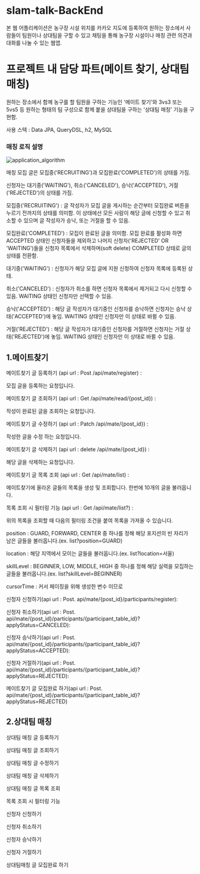 # slam-talk-BackEnd
본 웹 어플리케이션은 농구장 시설 위치를 카카오 지도에 등록하여 원하는 장소에서 사람들이 팀원이나 상대팀을 구할 수 있고 채팅을 통해 농구장 시설이나 매칭 관련 의견과 대화를 나눌 수 있는 웹앱.

# 프로젝트 내 담당 파트(메이트 찾기, 상대팀 매칭)
원하는 장소에서 함께 농구를 할 팀원을 구하는 기능인 '메이트 찾기'와 3vs3 또는 5vs5 등 원하는 형태의 팀 구성으로 함께 붙을 상대팀을 구하는 '상대팀 매칭' 기능을 구현함.

사용 스텍 : Data JPA, QueryDSL, h2, MySQL


### 매칭 로직 설명
![application_algorithm](https://github.com/red481/slam-talk-backend/assets/72694104/bf81f520-0b4e-490e-98ee-f5d40b17a53f)

매칭 모집 글은 모집중('RECRUITING')과 모집완료('COMPLETED')의 상태를 가짐.

신청자는 대기중('WAITING'), 취소('CANCELED'), 승낙('ACCEPTED'), 거절('REJECTED')의 상태를 가짐.

모집중('RECRUITING') : 글 작성자가 모집 글을 게시하는 순간부터 모집완료 버튼을 누르기 전까지의 상태를 의미함. 이 상태에선 모든 사람이 해당 글에 신청할 수 있고 취소할 수 있으며 글 작성자가 승낙, 또는 거절을 할 수 있음.

모집완료('COMPLETED') : 모집이 완료된 글을 의미함. 모집 완료를 활성화 하면 ACCEPTED 상태인 신청자들을 제외하고 나머지 신청자('REJECTED' OR 'WAITING')들을 신청자 목록에서 삭제하며(soft delete) COMPLETED 상태로 글의 상태를 전환함.



대기중('WAITING') : 신청자가 해당 모집 글에 지원 신청하여 신청자 목록에 등록된 상태. 

취소('CANCELED') : 신청자가 취소를 하면 신청자 목록에서 제거되고 다시 신청할 수 있음. WAITING 상태인 신청자만 선택할 수 있음.

승낙('ACCEPTED') : 해당 글 작성자가 대기중인 신청자를 승낙하면 신청자는 승낙 상태('ACCEPTED')에 놓임. WAITING 상태인 신청자만 이 상태로 바뀔 수 있음.

거절('REJECTED') : 해당 글 작성자가 대기중인 신청자를 거절하면 신청자는 거절 상태('REJECTED')에 놓임. WAITING 상태인 신청자만 이 상태로 바뀔 수 있음.


## 1.메이트찾기
메이트찾기 글 등록하기 (api url : Post /api/mate/register) :

모집 글을 등록하는 요청입니다.

메이트찾기 글 조회하기 (api url : Get /api/mate/read/{post_id}) :

작성이 완료된 글을 조회하는 요청입니다. 

메이트찾기 글 수정하기 (api url : Patch /api/mate/{post_id}) :

작성한 글을 수정 하는 요청입니다.

메이트찾기 글 삭제하기 (api url : delete /api/mate/{post_id}) :

해당 글을 삭제하는 요청입니다.

메이트찾기 글 목록 조회 (api url : Get /api/mate/list) :

메이트찾기에 올라온 글들의 목록을 생성 및 조회합니다. 한번에 10개의 글을 불러옵니다.

목록 조회 시 필터링 기능 (api url : Get /api/mate/list?) :

위의 목록을 조회할 때 다음의 필터링 조건을 붙여 목록을 가져올 수 있습니다.

position : GUARD, FORWARD, CENTER 중 하나를 정해 해당 포지션의 빈 자리가 남은 글들을 불러옵니다.(ex. list?position=GUARD)

location : 해당 지역에서 모이는 글들을 불러옵니다.(ex. list?location=서울)

skillLevel : BEGINNER, LOW, MIDDLE, HIGH 중 하나를 정해 해당 실력을 모집하는 글들을 불러옵니다.(ex. list?skillLevel=BEGINNER)


cursorTime : 커서 페이징을 위해 생성한 변수 이므로 



신청자 신청하기(api url : Post. api/mate/{post_id}/participants/register):

신청자 취소하기(api url : Post. api/mate/{post_id}/participants/{participant_table_id}?applyStatus=CANCELED):

신청자 승낙하기(api url : Post. api/mate/{post_id}/participants/{participant_table_id}?applyStatus=ACCEPTED):

신청자 거절하기(api url : Post. api/mate/{post_id}/participants/{participant_table_id}?applyStatus=REJECTED):

메이트찾기 글 모집완료 하기(api url : Post. api/mate/{post_id}/participants/{participant_table_id}?applyStatus=REJECTED)


## 2.상대팀 매칭
상대팀 매칭 글 등록하기

상대팀 매칭 글 조회하기

상대팀 매칭 글 수정하기

상대팀 매칭 글 삭제하기

상대팀 매칭 글 목록 조회

목록 조회 시 필터링 기능

신청자 신청하기

신청자 취소하기

신청자 승낙하기

신청자 거절하기

상대팀매칭 글 모집완료 하기

